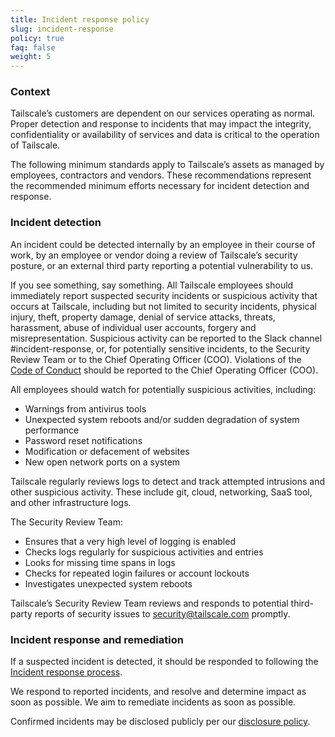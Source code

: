 ```yaml
---
title: Incident response policy
slug: incident-response
policy: true
faq: false
weight: 5
---
```


### Context

Tailscale’s customers are dependent on our services operating as normal. Proper detection and response to incidents that may impact the integrity, confidentiality or availability of services and data is critical to the operation of Tailscale.

The following minimum standards apply to Tailscale’s assets as managed by employees, contractors and vendors. These recommendations represent the recommended minimum efforts necessary for incident detection and response.

### Incident detection

An incident could be detected internally by an employee in their course of work, by an employee or vendor doing a review of Tailscale’s security posture, or an external third party reporting a potential vulnerability to us.

If you see something, say something. All Tailscale employees should immediately report suspected security incidents or suspicious activity that occurs at Tailscale, including but not limited to security incidents, physical injury, theft, property damage, denial of service attacks, threats, harassment, abuse of individual user accounts, forgery and misrepresentation. Suspicious activity can be reported to the Slack channel #incident-response, or, for potentially sensitive incidents, to the Security Review Team or to the Chief Operating Officer (COO). Violations of the [Code of Conduct](http://go/code-of-conduct) should be reported to the Chief Operating Officer (COO).

All employees should watch for potentially suspicious activities, including:

* Warnings from antivirus tools
* Unexpected system reboots and/or sudden degradation of system performance
* Password reset notifications
* Modification or defacement of websites
* New open network ports on a system

Tailscale regularly reviews logs to detect and track attempted intrusions and other suspicious activity. These include git, cloud, networking, SaaS tool, and other infrastructure logs.

The Security Review Team:

* Ensures that a very high level of logging is enabled
* Checks logs regularly for suspicious activities and entries
* Looks for missing time spans in logs
* Checks for repeated login failures or account lockouts
* Investigates unexpected system reboots

Tailscale’s Security Review Team reviews and responds to potential third-party reports of security issues to [security@tailscale.com](mailto:security@tailscale.com) promptly.

### Incident response and remediation

If a suspected incident is detected, it should be responded to following the [Incident response process](/security-policies/incident-response-process/).

We respond to reported incidents, and resolve and determine impact as soon as possible. We aim to remediate incidents as soon as possible.

Confirmed incidents may be disclosed publicly per our [disclosure policy](/security-policies/incident-disclosure/).
